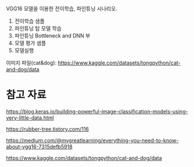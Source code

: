 VGG16 모델을 이용한 전이학습, 파인튜닝 시나리오.
1. 전이학습 샘플
2. 파인튜닝 탑 모델 학습
3. 파인튜닝 Bottleneck and DNN 부 
4. 모델 평가 샘플
5. 모델실행 

이미지 파일(cat&dog): https://www.kaggle.com/datasets/tongpython/cat-and-dog/data

# 참고 자료

https://blog.keras.io/building-powerful-image-classification-models-using-very-little-data.html

https://rubber-tree.tistory.com/116

https://medium.com/@mygreatlearning/everything-you-need-to-know-about-vgg16-7315defb5918

https://www.kaggle.com/datasets/tongpython/cat-and-dog/data